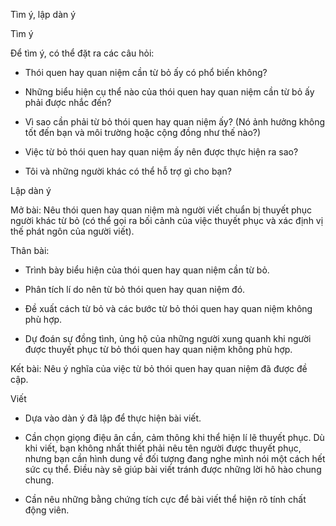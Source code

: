 Tìm ý, lập dàn ý

Tìm ý

Để tìm ý, có thể đặt ra các câu hỏi:

- Thói quen hay quan niệm cần từ bỏ ấy có phổ biến không?

- Những biểu hiện cụ thể nào của thói quen hay quan niệm cần từ bỏ ấy phải được nhắc đến?

- Vì sao cần phải từ bỏ thói quen hay quan niệm ấy? (Nó ảnh hưởng không tốt đến bạn và môi trường hoặc cộng đồng như thế nào?)

- Việc từ bỏ thói quen hay quan niệm ấy nên được thực hiện ra sao?

- Tôi và những người khác có thể hỗ trợ gì cho bạn?

Lập dàn ý

Mở bài: Nêu thói quen hay quan niệm mà người viết chuẩn bị thuyết phục người khác từ bỏ (có thể gọi ra bối cảnh của việc thuyết phục và xác định vị thế phát ngôn của người viết).

Thân bài:

- Trình bày biểu hiện của thói quen hay quan niệm cần từ bỏ.

- Phân tích lí do nên từ bỏ thói quen hay quan niệm đó.

- Đề xuất cách từ bỏ và các bước từ bỏ thói quen hay quan niệm không phù hợp.

- Dự đoán sự đồng tình, ủng hộ của những người xung quanh khi người được thuyết phục từ bỏ thói quen hay quan niệm không phù hợp.

Kết bài: Nêu ý nghĩa của việc từ bỏ thói quen hay quan niệm đã được đề cập.

Viết

- Dựa vào dàn ý đã lập để thực hiện bài viết.

- Cần chọn giọng điệu ân cần, cảm thông khi thể hiện lí lẽ thuyết phục. Dù khi viết, bạn không nhất thiết phải nêu tên người được thuyết phục, nhưng bạn cần hình dung về đối tượng đang nghe mình nói một cách hết sức cụ thể. Điều này sẽ giúp bài viết tránh được những lời hô hào chung chung.

- Cần nêu những bằng chứng tích cực để bài viết thể hiện rõ tính chất động viên.